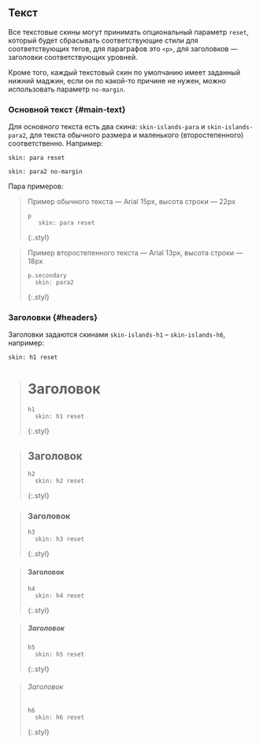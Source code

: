 ---
---

## Текст

Все текстовые скины могут принимать опциональный параметр `reset`, который будет сбрасывать соответствующие стили для соответствующих тегов, для параграфов это `<p>`, для заголовков — заголовки соответствующих уровней.

Кроме того, каждый текстовый скин по умолчанию имеет заданный нижний маджин, если он по какой-то причине не нужен, можно использовать параметр `no-margin`.


### Основной текст {#main-text}

Для основного текста есть два скина: `skin-islands-para` и `skin-islands-para2`, для текста обычного размера и маленького (второстепенного) соответственно. Например:

    skin: para reset

    skin: para2 no-margin

Пара примеров:

> <p>Пример обычного текста — Arial 15px, высота строки — 22px</p>
>
>     p
>        skin: para reset
> {:.styl}

> <p class="secondary">Пример второстепенного текста — Arial 13px, высота строки — 18px</p>
>
>     p.secondary
>       skin: para2
> {:.styl}


### Заголовки {#headers}

Заголовки задаются скинами `skin-islands-h1` – `skin-islands-h6`, например:

    skin: h1 reset

> <h1>Заголовок</h1>
>
>     h1
>       skin: h1 reset
> {:.styl}

> <h2>Заголовок</h2>
>
>     h2
>       skin: h2 reset
> {:.styl}

> <h3>Заголовок</h3>
>
>     h3
>       skin: h3 reset
> {:.styl}

> <h4>Заголовок</h4>
>
>     h4
>       skin: h4 reset
> {:.styl}

> <h5>Заголовок</h5>
>
>     h5
>       skin: h5 reset
> {:.styl}

> <h6>Заголовок</h6>
>
>     h6
>       skin: h6 reset
> {:.styl}
